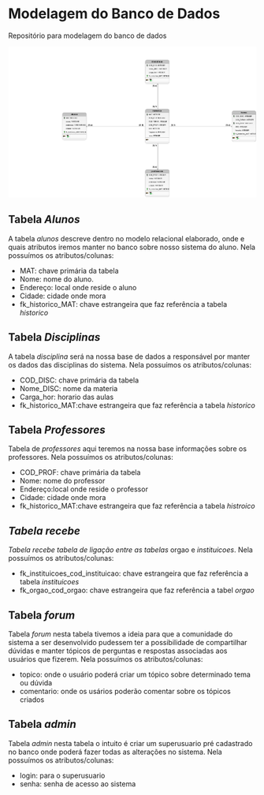 # Modelagem do Banco de Dados
Repositório para modelagem do banco de dados

<div align="center">
  <img src="avaliacao.L.png"/>
</div>
<h2>Tabela <i>Alunos</i></h2>
A tabela <i>alunos</i> descreve dentro no modelo relacional elaborado, onde e quais atributos iremos manter no banco
sobre nosso sistema do aluno.
Nela possuímos os atributos/colunas:
<ul>
  <li>MAT: chave primária da tabela</li>
  <li>Nome: nome do aluno.</li>
  <li>Endereço: local onde reside o aluno</li>
  <li>Cidade: cidade onde mora</li>
  <li>fk_historico_MAT: chave estrangeira que faz referência a tabela <i>historico</i></li>
</ul>

<h2>Tabela <i>Disciplinas</i></h2>
A tabela <i>disciplina</i> será na nossa base de dados a responsável por manter os dados das disciplinas do sistema.
Nela possuímos os atributos/colunas:
<ul>
  <li>COD_DISC: chave primária da tabela</li>
  <li>Nome_DISC: nome da materia</li>
  <li>Carga_hor: horario das aulas</li>
  <li>fk_historico_MAT:chave estrangeira que faz referência a tabela <i>historico</i></li>
  </ul>

<h2>Tabela <i>Professores</i></h2>
Tabela de <i>professores</i> aqui teremos na nossa base informações sobre os professores.
Nela possuímos os atributos/colunas:
<ul>
  <li>COD_PROF: chave primária da tabela</li>
  <li>Nome: nome do professor</li>
  <li>Endereço:local onde reside o professor </li>
  <li>Cidade: cidade onde mora</li>
  <li>fk_historico_MAT:chave estrangeira que faz referência a tabela <i>histroico</></li>
 </ul>
 
<h2>Tabela <i>recebe</i></h2>
Tabela <i>recebe</i> tabela de ligação entre as tabelas </i>orgao</i> e <i>instituicoes</i>.
Nela possuímos os atributos/colunas:
<ul>
  <li>fk_instituicoes_cod_instituicao: chave estrangeira que faz referência a tabela <i>instituicoes</i></li>
  <li>fk_orgao_cod_orgao: chave estrangeira que faz referência a tabel <i>orgao</i> </li>
</ul>

<h2>Tabela <i>forum</i></h2>
Tabela <i>forum</i> nesta tabela tivemos a ideia para que a comunidade do sistema a ser desenvolvido pudessem ter a possibilidade
de compartilhar dúvidas e manter tópicos de perguntas e respostas associadas aos usuários que fizerem.
Nela possuímos os atributos/colunas:
<ul>
  <li>topico: onde o usuário poderá criar um tópico sobre determinado tema ou dúvida</li>
  <li>comentario: onde os usários poderão comentar sobre os tópicos criados</li>
</ul>

<h2>Tabela <i>admin</i></h2>
Tabela <i>admin</i> nesta tabela o intuito é criar um superusuario pré cadastrado no banco onde poderá fazer todas as alterações no sistema.
Nela possuímos os atributos/colunas:
<ul>
  <li>login: para o superusuario</li>
  <li>senha: senha de acesso ao sistema</li>
</ul>
